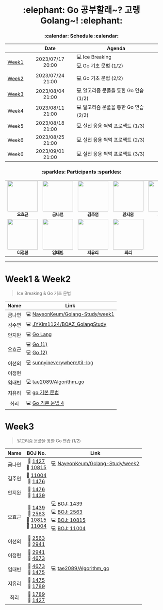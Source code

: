 <h1 align='center'>:elephant: Go 공부할래~? 고랭Golang~! :elephant:</h1>

<h3 align='center'>:calendar: Schedule :calendar:</h3>

<div align='center'>

||Date|Agenda|
|:-:|:-:|-|
|[Week1](https://github.com/BOAZ-bigdata/23_2_Golang#week1--week2)|2023/07/17 20:00|  💻 Ice Breaking</br> 💻 Go 기초 문법 (1/2)|
|[Week2](https://github.com/BOAZ-bigdata/23_2_Golang#week1--week2)|2023/07/24 21:00|  💻 Go 기초 문법 (2/2)|
|[Week3](https://github.com/BOAZ-bigdata/23_2_Golang#week3)|2023/08/04 21:00|  💻 알고리즘 문풀을 통한 Go 연습 (1/2)|
|Week4|2023/08/11 21:00|  💻 알고리즘 문풀을 통한 Go 연습 (2/2)|
|Week5|2023/08/18 21:00|  💻 실전 응용 찍먹 프로젝트 (1/3)|
|Week6|2023/08/25 21:00|  💻 실전 응용 찍먹 프로젝트 (2/3)|
|Week6|2023/09/01 21:00|  💻 실전 응용 찍먹 프로젝트 (3/3)|

</div>

<h3 align='center'>:sparkles: Participants :sparkles:</h3>

<table align='center'>
    <tbody>
        <tr>
            <td align="center" valign="top" width="14.28%"><a href="https://github.com/Zerohertz"><img src="https://avatars.githubusercontent.com/u/42334717?v=4" width="100px;"/><br/><sub><b>오효근</b></sub></a><br/></td>
            <td align="center" valign="top" width="14.28%"><a href="https://github.com/NayeonKeum"><img src="https://avatars.githubusercontent.com/u/68985625?v=4" width="100px;"/><br/><sub><b>금나연</b></sub></a><br/></td>
            <td align="center" valign="top" width="14.28%"><a href="https://github.com/JYKim1124"><img src="https://avatars.githubusercontent.com/u/123856816?v=4" width="100px;"/><br/><sub><b>김주연</b></sub></a><br/></td>
            <td align="center" valign="top" width="14.28%"><a href="https://github.com/synoti21"><img src="https://avatars.githubusercontent.com/u/58936172?v=4" width="100px;"/><br/><sub><b>안지완</b></sub></a><br/></td>
            <td align="center" valign="top" width="14.28%"><a href="https://github.com/sunnyineverywhere"><img src="https://avatars.githubusercontent.com/u/80109963?v=4" width="100px;"/><br/><sub><b>이선의</b></sub></a><br/></td>
        </tr>
        <tr>
            <td align="center" valign="top" width="14.28%"><a href="https://github.com/jeonghyeonee"><img src="https://avatars.githubusercontent.com/u/33801356?v=4" width="100px;"/><br/><sub><b>이정현</b></sub></a><br/></td>
            <td align="center" valign="top" width="14.28%"><a href="https://github.com/tae2089"><img src="https://avatars.githubusercontent.com/u/43431864?v=4" width="100px;"/><br/><sub><b>임태빈</b></sub></a><br/></td>
            <td align="center" valign="top" width="14.28%"><a href="https://github.com/ur2e"><img src="https://avatars.githubusercontent.com/u/45191069?v=4" width="100px;"/><br/><sub><b>지유리</b></sub></a><br/></td>
            <td align="center" valign="top" width="14.28%"><a href="https://github.com/ChoiRhee"><img src="https://avatars.githubusercontent.com/u/65180076?v=4" width="100px;"/><br/><sub><b>최리</b></sub></a><br/></td>
        </tr>
    </tbody>
</table>

---

# Week1 & Week2

> Ice Breaking & Go 기초 문법

<div align='center'>

|Name|Link|
|:-:|-|
|금나연|  💻 [NayeonKeum/Golang-Study/week1](https://github.com/NayeonKeum/Golang-Study/blob/main/week1/README.md)|
|김주연|  💻 [JYKim1124/BOAZ_GolangStudy](https://github.com/JYKim1124/BOAZ_GolangStudy)
|안지완|  💻 [Go Lang](https://summer-carpenter-efa.notion.site/Go-Lang-755ce93a9daa48498d9315d1b911bbd1)
|오효근|  💻 [Go (1)](https://zerohertz.github.io/go-1/)</br> 💻 [Go (2)](https://zerohertz.github.io/go-2/)|
|이선의|  💻 [sunnyineverywhere/til-log](https://github.com/sunnyineverywhere/til-log/blob/main/go/Grammar.md)|
|이정현||
|임태빈|  💻 [tae2089/Algorithm_go](https://github.com/tae2089/Algorithm_go)|
|지유리|  💻 [go 기본 문법](https://miniature-alfalfa-c84.notion.site/go-8d960f8ce1f24690ad7de316d2f05cc1)|
|최리|  💻 [Go 기본 문법 4](https://rchoi-19-4-2.tistory.com/m/198)

</div>

# Week3

> 알고리즘 문풀을 통한 Go 연습 (1/2)

<div align='center'>

|Name|BOJ No.|Link|
|:-:|:-:|-|
|금나연|:hammer: [1427](https://www.acmicpc.net/problem/1427)<br>:hammer: [10815](https://www.acmicpc.net/problem/10815)|  💻 [NayeonKeum/Golang-Study/week2](https://github.com/NayeonKeum/Golang-Study/blob/main/week2)|
|김주연|:hammer: [11004](https://www.acmicpc.net/problem/11004)<br>:hammer: [1476](https://www.acmicpc.net/problem/1476)||
|안지완|:hammer: [1476](https://www.acmicpc.net/problem/1476)<br>:hammer: [1439](https://www.acmicpc.net/problem/1439)||
|오효근|:hammer: [1439](https://www.acmicpc.net/problem/1439)<br>:hammer: [2563](https://www.acmicpc.net/problem/2563)<br>:hammer: [10815](https://www.acmicpc.net/problem/10815)<br>:hammer: [11004](https://www.acmicpc.net/problem/11004)|  💻 [BOJ: 1439](https://zerohertz.github.io/boj-1439/)</br> 💻 [BOJ: 2563](https://zerohertz.github.io/boj-2563/)</br> 💻 [BOJ: 10815](https://zerohertz.github.io/boj-10815/)</br> 💻 [BOJ: 11004](https://zerohertz.github.io/boj-11004/)|
|이선의|:hammer: [2563](https://www.acmicpc.net/problem/2563)<br>:hammer: [2941](https://www.acmicpc.net/problem/2941)||
|이정현|:hammer: [2941](https://www.acmicpc.net/problem/2941)<br>:hammer: [4673](https://www.acmicpc.net/problem/4673)||
|임태빈|:hammer: [4673](https://www.acmicpc.net/problem/4673)<br>:hammer: [1475](https://www.acmicpc.net/problem/1475)|  💻 [tae2089/Algorithm_go](https://github.com/tae2089/Algorithm_go/tree/main/backjun)|
|지유리|:hammer: [1475](https://www.acmicpc.net/problem/1475)<br>:hammer: [1789](https://www.acmicpc.net/problem/1789)||
|최리|:hammer: [1789](https://www.acmicpc.net/problem/1789)<br>:hammer: [1427](https://www.acmicpc.net/problem/1427)||

</div>
